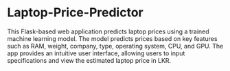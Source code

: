 # Laptop-Price-Predictor
This Flask-based web application predicts laptop prices using a trained machine learning model. The model predicts prices based on key features such as RAM, weight, company, type, operating system, CPU, and GPU. The app provides an intuitive user interface, allowing users to input specifications and view the estimated laptop price in LKR.
